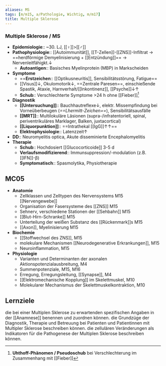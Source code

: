 ```yaml
---
aliases: MS
tags: [m/m15, a/Pathologie, Wichtig, m/m17]
title: Multiple Sklerose
---
```

### Multiple Sklerose / MS 
- **Epidemiologie**:: ~30. LJ, [[♀]]>[[♂]]
- **Pathophysiologie**:: [[Autoimmunität]], [[T-Zellen]]-[[ZNS]]-Infiltrat → ==herdförmige Demyelinisierung + [[Entzündung]]== → Nervenleitfähigkt.↓ 
	- **Autoantigen**:: Basisches Myelinprotein (MBP) in Markscheiden
- **Symptome**
	- ==**Erstzeichen**:: [[Optikusneuritis]], Sensibilitätsstörung, Fatigue==
	- [[Visus]]↓, Okulomotorik↓, ==Zentrale Paresen==, einschießende Spastik, Ataxie, Harnverhalt/[[Inkontinenz]], [[Psyche]]↓↑
	- **Schub**:: Verschlechterte Symptome >24 h ohne [[Fieber]][^1]
- **Diagnostik**
	- **[[Untersuchung]]**:: Bauchhautreflexe↓, elektr. Missempfindung bei Vorneüberbeugen (*==Lhermitt-Zeichen==*), Sensibilitätsausfälle
	- **[[MRT]]**:: Multilokuläre Läsionen (supra-/infratentoriell, spinal, periventrikuläres Marklager, Balken, juxtacortical)
	- **[[Liquorpunktion]]**:: ==Intrathekal [[IgG]]↑↑== 
	- **Elektrophysiologie**:: Latenzzeit↑ 
- **DD**:: Neuromyelitis optica, Akute disseminierte Encephalomyelitis
- **Therapie**
	- **Schub**:: Hochdosiert [[Glucocorticoide]] 3-5 d
	- **Verlaufsmodifizierend**:: Immunsuppression/-modulation (z.B. [[IFN]]-β)
	- **Symptomatisch**:: Spasmolytika, Physiotherapie

## MC05
- **Anatomie**
	- Zellklassen und Zelltypen des Nervensystems M15 [[Nervengewebe]]
	- Organisation der Fasersysteme des [[ZNS]] M15 
	- Sehnerv, verschiedene Stationen der [[Sehbahn]] M15 
	- [[Blut-Hirn-Schranke]] M15 
	- Unterteilung der weißen Substanz des [[Rückenmark]]s M15 
	- [[Axon]], Myelinisierung M15
- **Biochemie**
	- [[Stoffwechsel des ZNS]], M15 
	- molekulare Mechanismen [[Neurodegenerative Erkrankungen]], M15 
	- Neuroinflammation, M15 
- **Physiologie**
	- Varianten und Determinanten der axonalen Aktionspotenzialausbreitung, M4 
	- Summenpotenziale, M15, M16 
	- Erregung, Erregungsleitung, [[Synapse]], M4 
	- [[Elektromechanische Kopplung]] im Skelettmuskel, M10 
	- Molekularer Mechanismus der Skelettmuskelkontraktion, M10


## Lernziele
die bei einer Multiplen Sklerose zu erwartenden spezifischen Angaben in der [[Anamnese]] benennen und zuordnen können.
die Grundzüge der Diagnostik, Therapie und Betreuung bei Patienten und Patientinnen mit Multipler Sklerose beschreiben können.
die zellulären Veränderungen als Indikatoren für die Pathogenese der Multiplen Sklerose beschreiben können.

[^1]: **Uhthoff-Phänomen / Pseudoschub** bei Verschlechterung im Zusammenhang mit [[Fieber]]